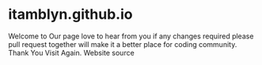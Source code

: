 # itamblyn.github.io
Welcome to Our page love to hear from you if any changes required please pull request together will make it a better place for coding community.
Thank You Visit Again.
Website source
